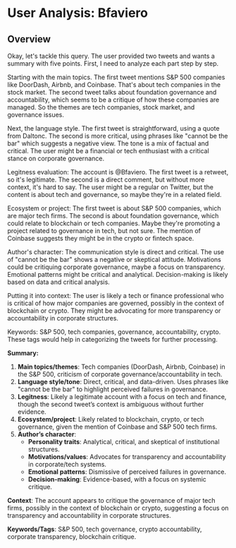 # User Analysis: Bfaviero

## Overview

<think>
Okay, let's tackle this query. The user provided two tweets and wants a summary with five points. First, I need to analyze each part step by step.

Starting with the main topics. The first tweet mentions S&P 500 companies like DoorDash, Airbnb, and Coinbase. That's about tech companies in the stock market. The second tweet talks about foundation governance and accountability, which seems to be a critique of how these companies are managed. So the themes are tech companies, stock market, and governance issues.

Next, the language style. The first tweet is straightforward, using a quote from Daltonc. The second is more critical, using phrases like "cannot be the bar" which suggests a negative view. The tone is a mix of factual and critical. The user might be a financial or tech enthusiast with a critical stance on corporate governance.

Legitness evaluation: The account is @Bfaviero. The first tweet is a retweet, so it's legitimate. The second is a direct comment, but without more context, it's hard to say. The user might be a regular on Twitter, but the content is about tech and governance, so maybe they're in a related field.

Ecosystem or project: The first tweet is about S&P 500 companies, which are major tech firms. The second is about foundation governance, which could relate to blockchain or tech companies. Maybe they're promoting a project related to governance in tech, but not sure. The mention of Coinbase suggests they might be in the crypto or fintech space.

Author's character: The communication style is direct and critical. The use of "cannot be the bar" shows a negative or skeptical attitude. Motivations could be critiquing corporate governance, maybe a focus on transparency. Emotional patterns might be critical and analytical. Decision-making is likely based on data and critical analysis.

Putting it into context: The user is likely a tech or finance professional who is critical of how major companies are governed, possibly in the context of blockchain or crypto. They might be advocating for more transparency or accountability in corporate structures.

Keywords: S&P 500, tech companies, governance, accountability, crypto. These tags would help in categorizing the tweets for further processing.
</think>

**Summary:**  
1. **Main topics/themes**: Tech companies (DoorDash, Airbnb, Coinbase) in the S&P 500, criticism of corporate governance/accountability in tech.  
2. **Language style/tone**: Direct, critical, and data-driven. Uses phrases like "cannot be the bar" to highlight perceived failures in governance.  
3. **Legitness**: Likely a legitimate account with a focus on tech and finance, though the second tweet’s context is ambiguous without further evidence.  
4. **Ecosystem/project**: Likely related to blockchain, crypto, or tech governance, given the mention of Coinbase and S&P 500 tech firms.  
5. **Author’s character**:  
   - **Personality traits**: Analytical, critical, and skeptical of institutional structures.  
   - **Motivations/values**: Advocates for transparency and accountability in corporate/tech systems.  
   - **Emotional patterns**: Dismissive of perceived failures in governance.  
   - **Decision-making**: Evidence-based, with a focus on systemic critique.  

**Context**: The account appears to critique the governance of major tech firms, possibly in the context of blockchain or crypto, suggesting a focus on transparency and accountability in corporate structures.  

**Keywords/Tags**: S&P 500, tech governance, crypto accountability, corporate transparency, blockchain critique.